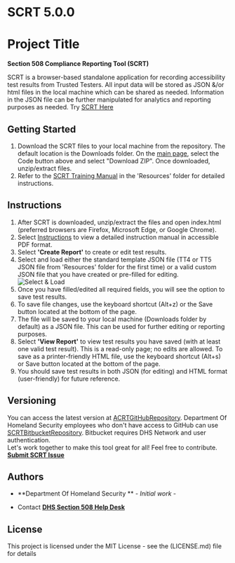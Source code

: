 # SCRT 5.0.0
# Project Title
**Section 508 Compliance Reporting Tool (SCRT)** 

SCRT is a browser-based standalone application for recording accessibility test results from Trusted Testers. All input data will be stored as JSON &/or html files in the local machine which can be shared as needed. Information in the JSON file can be further manipulated for analytics and reporting purposes as needed. 
Try [SCRT Here](https://section508coordinators.github.io/ACRT/)

## Getting Started
1) Download the SCRT files to your local machine from the repository. The default location is the Downloads folder. On the [main page](https://github.com/Section508Coordinators/ACRT), select the Code button above and select "Download ZIP". Once downloaded, unzip/extract files. 
2) Refer to the [SCRT Training Manual]( https://github.com/Section508Coordinators/ACRT/blob/master/Resources/SCRTTrainingManual.pdf) in the 'Resources' folder for detailed instructions. 


## Instructions
1) After SCRT is downloaded, unzip/extract the files and open index.html  (preferred browsers are Firefox, Microsoft Edge, or Google Chrome). <br />
2) Select [Instructions](https://github.com/Section508Coordinators/ACRT/blob/master/Resources/SCRTTrainingManual.pdf) to view a detailed instruction manual in accessible PDF format. <br />
3) Select **'Create Report'** to create or edit test results. 
4) Select and load either the standard template JSON file (TT4 or TT5 JSON file from 'Resources' folder for the first time) or a valid custom JSON file that you have created or pre-filled for editing. <br />
![Select & Load](./Resources/select_load.JPG)
5) Once you have filled/edited all required fields, you will see the option to save test results.
6) To save file changes, use the keyboard shortcut (Alt+z) or the Save button located at the bottom of the page.<br/>
7) The file will be saved to your local machine (Downloads folder by default) as a JSON file. This can be used for further editing or reporting purposes. <br />
8) Select **'View Report'** to view test results you have saved (with at least one valid test result). This is a read-only page; no edits are allowed. To save as a printer-friendly HTML file, use the keyboard shortcut (Alt+s) or Save button located at the bottom of the page.<br/>
9) You should save test results in both JSON (for editing) and HTML format (user-friendly) for future reference. <br/>

## Versioning
You can access the latest version at [ACRTGitHubRepository](https://github.com/Section508Coordinators/ACRT). Department Of Homeland Security employees who don't have access to GitHub can use [SCRTBitbucketRepository](https://maestro.dhs.gov/stash/projects/APPDEV/repos/acrt/browse/acrt). Bitbucket requires DHS Network and user authentication. <br />Let's work together to make this tool great for all! Feel free to contribute. 
**[Submit SCRT Issue](https://forms.office.com/pages/responsepage.aspx?id=bOfNPG2UEkq7evydCEI1Ss2mEhj9aoZIswA9Qjq0d75UMURVTThYWU1PN1NDWTQySDcyU1lCVlJDRS4u&origin=lprLink&route=shorturl)**

## Authors

* **Department Of Homeland Security ** - *Initial work* - 


* Contact
**[DHS Section 508 Help Desk](mailto:accessibility@hq.dhs.gov?subject=ACRT%20feedback)**





## License

This project is licensed under the MIT License - see the (LICENSE.md) file for details

